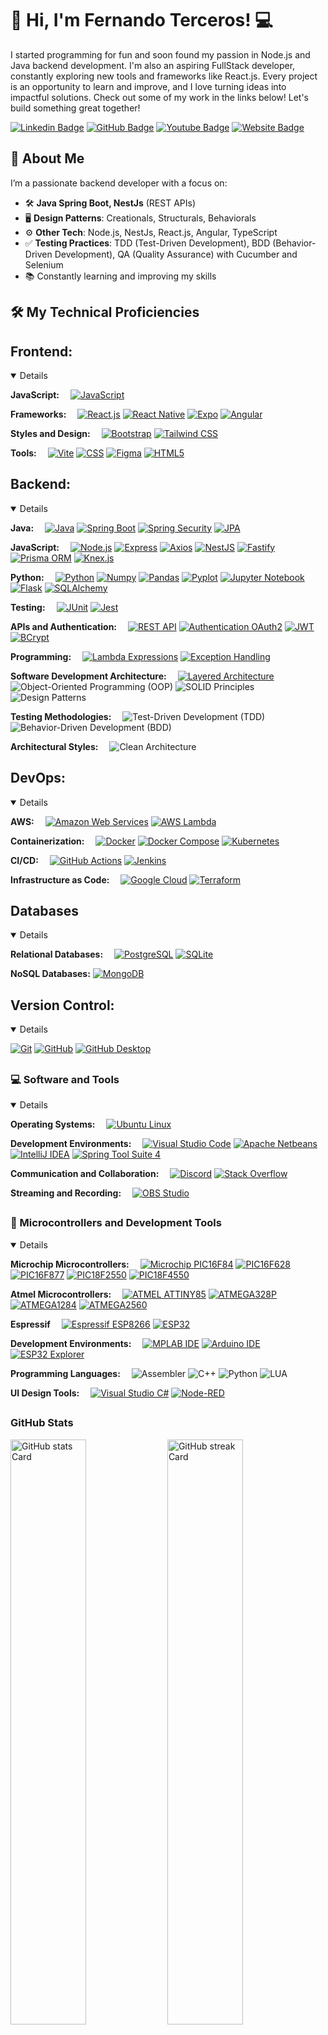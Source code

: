 # 👋 Hi, I'm Fernando Terceros! 💻

I started programming for fun and soon found my passion in Node.js and Java backend development. I'm also an aspiring FullStack developer, constantly exploring new tools and frameworks like React.js. Every project is an opportunity to learn and improve, and I love turning ideas into impactful solutions. 
Check out some of my work in the links below! Let's build something great together!

[![Linkedin Badge](https://img.shields.io/badge/-LinkedIn-blue?style=flat-square&logo=Linkedin&logoColor=white&link=https://www.linkedin.com/in/fernando-flores-terceros-83486625/)](https://www.linkedin.com/in/fernando-flores-terceros-83486625/)
[![GitHub Badge](https://img.shields.io/badge/-GitHub-181717?style=flat-square&logo=github&logoColor=white&link=https://github.com/jciterceros)](https://github.com/jciterceros)
[![Youtube Badge](https://img.shields.io/badge/YouTube-FF0000?style=flat-square&logo=youtube&logoColor=white"&link=https://www.youtube.com/@fernandoterceros5865)](https://www.youtube.com/@fernandoterceros5865)
[![Website Badge](https://img.shields.io/badge/Website-61DAFB?style=flat-square&logo=react&logoColor=white&link=https://www.jciterceros.com.br)](https://www.jciterceros.com.br)

## 🔭 About Me

I’m a passionate backend developer with a focus on:

- 🛠️ **Java Spring Boot, NestJs** (REST APIs)
- 🖥️ **Design Patterns**: Creationals, Structurals, Behaviorals
- ⚙️ **Other Tech**: Node.js, NestJs, React.js, Angular, TypeScript
- ✅ **Testing Practices**: TDD (Test-Driven Development), BDD (Behavior-Driven Development), QA (Quality Assurance) with Cucumber and Selenium
- 📚 Constantly learning and improving my skills

## 🛠️ My Technical Proficiencies

## Frontend:
<details open>
    <p>
        <strong>JavaScript:</strong>&emsp;
        <a href="https://www.javascript.com/"><img alt="JavaScript" src="https://img.shields.io/badge/JavaScript-F7DF1E.svg?logo=javascript&logoColor=black"></a>
    </p>
    <p>
        <strong>Frameworks:</strong>&emsp;
        <a href="https://reactjs.org/"><img alt="React.js" src="https://img.shields.io/badge/React.js-61DAFB.svg?logo=react&logoColor=black"></a>
        <a href="https://reactnative.dev/"><img alt="React Native" src="https://img.shields.io/badge/React_Native-61DAFB.svg?logo=react&logoColor=white"></a>
        <a href="https://expo.dev/"><img alt="Expo" src="https://img.shields.io/badge/Expo-000020.svg?logo=expo&logoColor=white"></a>
        <a href="https://angular.io/"><img alt="Angular" src="https://img.shields.io/badge/Angular-DD0031.svg?logo=angular&logoColor=white"></a>
    </p>
    <p>
        <strong>Styles and Design:</strong>&emsp;
        <a href="https://getbootstrap.com/"><img alt="Bootstrap" src="https://img.shields.io/badge/Bootstrap-7952B3.svg?logo=bootstrap&logoColor=white"></a>
        <a href="https://tailwindcss.com/"><img alt="Tailwind CSS" src="https://img.shields.io/badge/Tailwind_CSS-38B2AC.svg?logo=tailwind-css&logoColor=white"></a>
    </p>
    <p>
        <strong>Tools:</strong>&emsp;
        <a href="https://vitejs.dev/"><img alt="Vite" src="https://img.shields.io/badge/Vite-646CFF.svg?logo=vite&logoColor=white"></a>
        <a href="https://developer.mozilla.org/en-US/docs/Web/CSS"><img alt="CSS" src="https://img.shields.io/badge/CSS-1572B6.svg?logo=css3&logoColor=white"></a>
        <a href="https://www.figma.com/"><img alt="Figma" src="https://img.shields.io/badge/Figma-F24E1E.svg?logo=figma&logoColor=white"></a>
        <a href="https://developer.mozilla.org/en-US/docs/Web/HTML"><img alt="HTML5" src="https://img.shields.io/badge/HTML5-E34F26.svg?logo=html5&logoColor=white"></a>
    </p>
</details>

## Backend:
<details open>
    <p>
        <strong>Java:</strong>&emsp;
        <a href="https://www.java.com/"><img alt="Java" src="https://img.shields.io/badge/Java-007396.svg?logo=java&logoColor=white"></a>
        <a href="https://spring.io/projects/spring-boot"><img alt="Spring Boot" src="https://img.shields.io/badge/Spring_Boot-6DB33F.svg?logo=spring-boot&logoColor=white"></a>
        <a href="https://spring.io/projects/spring-security"><img alt="Spring Security" src="https://img.shields.io/badge/Spring_Security-6DB33F.svg?logo=spring-security&logoColor=white"></a>
        <a href="https://spring.io/projects/spring-data-jpa"><img alt="JPA" src="https://img.shields.io/badge/JPA-6DB33F.svg?logo=spring&logoColor=white"></a>
    </p>
    <p>
        <strong>JavaScript:</strong>&emsp;
        <a href="https://nodejs.org/"><img alt="Node.js" src="https://img.shields.io/badge/Node.js-339933.svg?logo=node.js&logoColor=white"></a>
        <a href="https://expressjs.com/"><img alt="Express" src="https://img.shields.io/badge/Express-000000.svg?logo=express&logoColor=white"></a>
        <a href="https://axios-http.com/"><img alt="Axios" src="https://img.shields.io/badge/Axios-5A29E4.svg?logo=axios&logoColor=white"></a>
        <a href="https://nestjs.com/"><img alt="NestJS" src="https://img.shields.io/badge/NestJS-E0234E.svg?logo=nestjs&logoColor=white"></a>
        <a href="https://www.fastify.io/"><img alt="Fastify" src="https://img.shields.io/badge/Fastify-000000.svg?logo=fastify&logoColor=white"></a>
        <a href="https://www.prisma.io/"><img alt="Prisma ORM" src="https://img.shields.io/badge/Prisma-2D3748.svg?logo=prisma&logoColor=white"></a>
        <a href="https://knexjs.org/"><img alt="Knex.js" src="https://img.shields.io/badge/Knex.js-2A8FF7.svg?logo=knex.js&logoColor=white"></a>
    </p>
    <p>
        <strong>Python:</strong>&emsp;
        <a href="https://www.python.org/"><img alt="Python" src="https://img.shields.io/badge/Python-3776AB.svg?logo=python&logoColor=white"></a>
        <a href="https://numpy.org/"><img alt="Numpy" src="https://img.shields.io/badge/Numpy-013243.svg?logo=numpy&logoColor=white"></a>
        <a href="https://pandas.pydata.org/"><img alt="Pandas" src="https://img.shields.io/badge/Pandas-150458.svg?logo=pandas&logoColor=white"></a>
        <a href="https://matplotlib.org/"><img alt="Pyplot" src="https://img.shields.io/badge/Pyplot-3776AB.svg?logo=python&logoColor=white"></a>
        <a href="https://jupyter.org/"><img alt="Jupyter Notebook" src="https://img.shields.io/badge/Jupyter_Notebook-F37626.svg?logo=jupyter&logoColor=white"></a>
        <a href="https://flask.palletsprojects.com/"><img alt="Flask" src="https://img.shields.io/badge/Flask-000000.svg?logo=flask&logoColor=white"></a>
        <a href="https://www.sqlalchemy.org/"><img alt="SQLAlchemy" src="https://img.shields.io/badge/SQLAlchemy-4B0082.svg?logo=sqlalchemy&logoColor=white"></a>
    </p>
    <p>
        <strong>Testing:</strong>&emsp;
        <a href="https://junit.org/junit5/"><img alt="JUnit" src="https://img.shields.io/badge/JUnit-25A162.svg?logo=junit5&logoColor=white"></a>
        <a href="https://jestjs.io/"><img alt="Jest" src="https://img.shields.io/badge/Jest-C21325.svg?logo=jest&logoColor=white"></a>
    </p>
    <p>
        <strong>APIs and Authentication:</strong>&emsp;
        <a href="https://restfulapi.net/"><img alt="REST API" src="https://img.shields.io/badge/REST_API-0052CC.svg?logo=api&logoColor=white"></a>
        <a href="https://oauth.net/2/"><img alt="Authentication OAuth2" src="https://img.shields.io/badge/OAuth2-3F8EFC.svg?logo=oauth&logoColor=white"></a>
        <a href="https://jwt.io/"><img alt="JWT" src="https://img.shields.io/badge/JWT-000000.svg?logo=json-web-tokens&logoColor=white"></a>
        <a href="https://spring.io/projects/spring-security"><img alt="BCrypt" src="https://img.shields.io/badge/BCrypt-6DB33F.svg?logo=spring-security&logoColor=white"></a>
    </p>
    <p>
        <strong>Programming:</strong>&emsp;
        <a href="https://docs.oracle.com/javase/tutorial/java/javaOO/lambdaexpressions.html"><img alt="Lambda Expressions" src="https://img.shields.io/badge/Lambda_Expression-FF9900.svg?logo=java&logoColor=white"></a>
        <a href="https://spring.io/guides/gs/handling-form-submission/"><img alt="Exception Handling" src="https://img.shields.io/badge/Exception_Handling-FF0000.svg?logo=java&logoColor=white"></a>
    </P>
    <p>
        <strong>Software Development Architecture:</strong>&emsp;
        <a href="https://en.wikipedia.org/wiki/Multitier_architecture"><img alt="Layered Architecture" src="https://img.shields.io/badge/Layered_Architecture-FF5733.svg?logo=architect&logoColor=white"></a>
        <img alt="Object-Oriented Programming (OOP)" src="https://img.shields.io/badge/OOP-000000?logo=java&logoColor=white">
        <img alt="SOLID Principles" src="https://img.shields.io/badge/SOLID-000000?logo=none">
        <img alt="Design Patterns" src="https://img.shields.io/badge/Design_Patterns-000000?logo=none">
    </p>
    <p>
        <strong>Testing Methodologies:</strong>&emsp;
        <img alt="Test-Driven Development (TDD)" src="https://img.shields.io/badge/TDD-000000?logo=none">
        <img alt="Behavior-Driven Development (BDD)" src="https://img.shields.io/badge/BDD-000000?logo=none">
    </p>
    <p>
        <strong>Architectural Styles:</strong>&emsp;
        <img alt="Clean Architecture" src="https://img.shields.io/badge/Clean_Architecture-000000?logo=none">
    </p>
</details>

## DevOps:
<details open>
    <p>
        <strong>AWS:</strong>&emsp;
        <a href="https://aws.amazon.com/"><img alt="Amazon Web Services" src="https://img.shields.io/badge/AWS-232F3E?logo=amazon-aws&logoColor=white"></a>
        <a href="https://aws.amazon.com/lambda/"><img alt="AWS Lambda" src="https://img.shields.io/badge/AWS_Lambda-FF9900.svg?logo=amazonaws&logoColor=white"></a>
    </p>
    <p>
        <strong>Containerization:</strong>&emsp;
        <a href="https://www.docker.com/"><img alt="Docker" src="https://img.shields.io/badge/Docker-2496ED.svg?logo=docker&logoColor=white"></a>
        <a href="https://docs.docker.com/compose/"><img alt="Docker Compose" src="https://img.shields.io/badge/Docker_Compose-2496ED.svg?logo=docker&logoColor=white"></a>
        <a href="https://kubernetes.io/"><img alt="Kubernetes" src="https://img.shields.io/badge/Kubernetes-326CE5.svg?logo=kubernetes&logoColor=white"></a>
    </p>
    <p>
        <strong>CI/CD:</strong>&emsp;
        <a href="https://github.com/features/actions"><img alt="GitHub Actions" src="https://img.shields.io/badge/GitHub_Actions-2088FF.svg?logo=github&logoColor=white"></a>
        <a href="https://www.jenkins.io/"><img alt="Jenkins" src="https://img.shields.io/badge/Jenkins-D24939.svg?logo=jenkins&logoColor=white"></a>
    </p>
    <p>
        <strong>Infrastructure as Code:</strong>&emsp;
        <a href="https://cloud.google.com/"><img alt="Google Cloud" src="https://img.shields.io/badge/Google_Cloud-4285F4?logo=google-cloud&logoColor=white"></a>
        <a href="https://www.terraform.io/"><img alt="Terraform" src="https://img.shields.io/badge/Terraform-7B42BC.svg?logo=terraform&logoColor=white"></a>
    </p>
</details>

## Databases
<details open>
    <p>
        <strong>Relational Databases:</strong>&emsp;
        <a href="https://www.postgresql.org/"><img alt="PostgreSQL" src="https://img.shields.io/badge/PostgreSQL-4169E1.svg?logo=postgresql&logoColor=white"></a>
        <a href="https://www.sqlite.org/"><img alt="SQLite" src="https://img.shields.io/badge/SQLite-003B57.svg?logo=sqlite&logoColor=white"></a>
    </p>
    <p>
        <strong>NoSQL Databases:</strong>
        <a href="https://www.mongodb.com/"><img alt="MongoDB" src="https://img.shields.io/badge/MongoDB-47A248.svg?logo=mongodb&logoColor=white"></a>
    </p>
</details>

## Version Control:
<details open>
    <p>
        <a href="https://git-scm.com/"><img alt="Git" src="https://img.shields.io/badge/Git-F05033.svg?logo=git&logoColor=white"></a>
        <a href="https://github.com/"><img alt="GitHub" src="https://img.shields.io/badge/GitHub-181717.svg?logo=github&logoColor=white"></a>
        <a href="https://desktop.github.com/"><img alt="GitHub Desktop" src="https://img.shields.io/badge/GitHub%20Desktop-8034A9.svg?logo=github&logoColor=white"></a>
    </p>
</details>

## <h3>💻 Software and Tools</h3>
<details open>
    <p>
        <strong>Operating Systems:</strong>&emsp;
        <a href="https://ubuntu.com/"><img alt="Ubuntu Linux" src="https://img.shields.io/badge/Ubuntu-ubuntu?logo=Ubuntu&color=E95420&logoColor=white"></a>
    </P>
    <P>
        <strong>Development Environments:</strong>&emsp;
        <a href="https://code.visualstudio.com/"><img alt="Visual Studio Code" src="https://img.shields.io/badge/Visual%20Studio%20Code-0078d7.svg?logo=visual-studio-code&logoColor=white"></a>
        <a href="https://netbeans.apache.org/"><img alt="Apache Netbeans" src="https://img.shields.io/badge/Apache_Netbeans_IDE-Apache?logo=Apache%20NetBeans&color=1B6AC6&logoColor=white"></a>
        <a href="https://www.jetbrains.com/idea/"><img alt="IntelliJ IDEA" src="https://img.shields.io/badge/IntelliJ_IDEA-000000.svg?logo=jetbrains&logoColor=white"></a>
        <a href="https://spring.io/tools/sts4"><img alt="Spring Tool Suite 4" src="https://img.shields.io/badge/Spring_Tool_Suite_4-6DB33F.svg?logo=spring&logoColor=white"></a>
    </P>
    <P>
        <strong>Communication and Collaboration:</strong>&emsp;
        <a href="https://discord.com/"><img alt="Discord" src="https://img.shields.io/badge/-Discord-5865F2.svg?logo=discord&logoColor=white"></a>
        <a href="https://stackoverflow.com/"><img alt="Stack Overflow" src="https://img.shields.io/badge/-Stack%20Overflow-FE7A16?logo=stack-overflow&logoColor=white"></a>
    </P>
    <P>
        <strong>Streaming and Recording:</strong>&emsp;
        <a href="https://obsproject.com/"><img alt="OBS Studio" src="https://img.shields.io/badge/-OBS-302E31?logo=obs-studio&logoColor=white"></a>
    </p>
</details>

## <h3>🔧 Microcontrollers and Development Tools</h3>
<details open>
    <p>
        <strong>Microchip Microcontrollers:</strong>&emsp;
        <a href="https://www.microchip.com/"><img alt="Microchip PIC16F84" src="https://img.shields.io/badge/PIC16F84-4B9CD3.svg?logo=Microchip&logoColor=white"></a>
        <a href="https://www.microchip.com/"><img alt="PIC16F628" src="https://img.shields.io/badge/PIC16F628-4B9CD3.svg?logo=Microchip&logoColor=white"></a>
        <a href="https://www.microchip.com/"><img alt="PIC16F877" src="https://img.shields.io/badge/PIC16F877-4B9CD3.svg?logo=Microchip&logoColor=white"></a>
        <a href="https://www.microchip.com/"><img alt="PIC18F2550" src="https://img.shields.io/badge/PIC18F2550-4B9CD3.svg?logo=Microchip&logoColor=white"></a>
        <a href="https://www.microchip.com/"><img alt="PIC18F4550" src="https://img.shields.io/badge/PIC18F4550-4B9CD3.svg?logo=Microchip&logoColor=white"></a>
    </P>
    <P>    
        <strong>Atmel Microcontrollers:</strong>&emsp;
        <a href="https://www.microchip.com/"><img alt="ATMEL ATTINY85" src="https://img.shields.io/badge/ATTINY85-4B9CD3.svg?logo=Microchip&logoColor=white"></a>
        <a href="https://www.microchip.com/"><img alt="ATMEGA328P" src="https://img.shields.io/badge/ATMEGA328P-4B9CD3.svg?logo=Microchip&logoColor=white"></a>
        <a href="https://www.microchip.com/"><img alt="ATMEGA1284" src="https://img.shields.io/badge/ATMEGA1284-4B9CD3.svg?logo=Microchip&logoColor=white"></a>
        <a href="https://www.microchip.com/"><img alt="ATMEGA2560" src="https://img.shields.io/badge/ATMEGA2560-4B9CD3.svg?logo=Microchip&logoColor=white"></a>
    </P>
    <P>
        <strong>Espressif</strong>&emsp;
        <a href="https://esp8266.com/"><img alt="Espressif ESP8266" src="https://img.shields.io/badge/ESP8266-FFB030.svg?logo=esp8266&logoColor=black"></a>
        <a href="https://www.esp32.com/"><img alt="ESP32" src="https://img.shields.io/badge/ESP32-3C99E1.svg?logo=esp32&logoColor=white"></a>
    </P>
    <P>
        <strong>Development Environments:</strong>&emsp;
        <a href="https://www.microchip.com/"><img alt="MPLAB IDE" src="https://img.shields.io/badge/MPLAB_IDE-6DB33F.svg?logo=Microchip&logoColor=white"></a>
        <a href="https://www.arduino.cc/"><img alt="Arduino IDE" src="https://img.shields.io/badge/Arduino_IDE-00979D.svg?logo=Arduino&logoColor=white"></a>
        <a href="https://github.com/nkolban/ESP32_Explorer"><img alt="ESP32 Explorer" src="https://img.shields.io/badge/ESP32_Explorer-1A73E8.svg?logo=none&logoColor=white"></a>
    </P>
    <P>   
        <strong>Programming Languages:</strong>&emsp;
        <img alt="Assembler" src="https://img.shields.io/badge/Assembler-000000.svg?logo=none">
        <img alt="C++" src="https://img.shields.io/badge/C%2B%2B-00599C.svg?logo=c%2B%2B&logoColor=white">
        <img alt="Python" src="https://img.shields.io/badge/Python-3776AB.svg?logo=python&logoColor=white">
        <img alt="LUA" src="https://img.shields.io/badge/LUA-2C2D72.svg?logo=lua&logoColor=white">
    </P>
    <P>  
        <strong>UI Design Tools:</strong>&emsp;
        <a href="https://dotnet.microsoft.com/en-us/apps/desktop/managed/winforms"><img alt="Visual Studio C#" src="https://img.shields.io/badge/C%23-512BD4.svg?logo=csharp&logoColor=white"></a>
        <a href="https://node-red.org/"><img alt="Node-RED" src="https://img.shields.io/badge/Node--RED-8CC84B.svg?logo=node-red&logoColor=white"></a>
    </p>
</details>

 ## <h3 align="left">GitHub Stats</h3>
 <p align="left">
    <img width="49%" src="https://github-readme-stats.vercel.app/api?username=jciterceros&theme=react&hide_title=false&hide_rank=false&show_icons=false&include_all_commits=false&count_private=true&line_height=23" alt="GitHub stats Card" />
    <img width="49%" src="https://streak-stats.demolab.com/?user=jciterceros&theme=react&hide_border=false&date_format=M+j%5B%2C+Y%5D&mode=daily&hide_total_contributions=false&hide_current_streak=false&hide_longest_streak=false&card_height=200" alt="GitHub streak Card" />
</p>

<p align="left">
    <img width="48%" src="https://github-readme-stats.vercel.app/api/top-langs?username=jciterceros&theme=react&hide_title=false&layout=compact&langs_count=6&hide_progress=false&card_width=400" alt="GitHub top-langs Card" />
</p>

---

## 📝 Featured Projects

- [vr_online_backend](https://github.com/jciterceros/vr_online_backend): REST API for an online store built with Java Spring Boot
- [NestJs-Backend](https://github.com/jciterceros/NestJs-Backend): CRUD API with NestJS and MongoDB